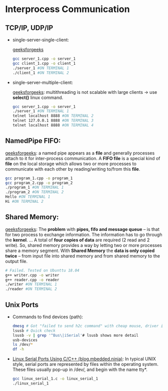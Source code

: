 # Interprocess Communication

## TCP/IP, UDP/IP
* single-server-single-client: 

  [geeksforgeeks](https://www.geeksforgeeks.org/socket-programming-cc/?ref=lbp)
  
  ```sh
  gcc server_1.cpp -o server_1
  gcc client_1.cpp -o client_1
  ./server_1 #ON TERMINAL 1
  ./client_1 #ON TERMINAL 2
  ```

* single-server-multiple-client: 

  [geeksforgeeks](https://www.geeksforgeeks.org/socket-programming-in-cc-handling-multiple-clients-on-server-without-multi-threading/?ref=lbp): multithreading is not scalable with large clients -> use **select()** linux command.
  
  ```sh
  gcc server_1.cpp -o server_1
  ./server_1 #ON TERMINAL 1
  telnet localhost 8888 #ON TERMINAL 2
  telnet 127.0.0.1 8888 #ON TERMINAL 3
  telnet localhost 8888 #ON TERMINAL 4
  ```

## NamedPipe FIFO:

  [geeksforgeeks](https://www.geeksforgeeks.org/named-pipe-fifo-example-c-program/): a named pipe appears as a **file** and generally processes attach to it for inter-process communication. A **FIFO file** is a special kind of **file** on the local storage which allows two or more processes to communicate with each other by reading/writing to/from this **file**.

  ```sh
  gcc program_1.cpp -o program_1
  gcc program_2.cpp -o program_2
  ./program_1 #ON TERMINAL 1
  ./program_2 #ON TERMINAL 2
  Hello #ON TERMINAL 1
  Hi #ON TERMINAL 2
  ```

## Shared Memory:

  [geeksforgeeks](https://www.geeksforgeeks.org/ipc-shared-memory/): The **problem** with **pipes, fifo and message queue** – is that for two process to exchange information. The information has to go through the **kernel**. ... A total of **four copies of data** are required (2 read and 2 write). So, shared memory provides a way by letting two or more processes share a memory segment. With **Shared Memory** the **data is only copied twice** – from input file into shared memory and from shared memory to the output file.
  
  ```sh
  # Failed. Tested on Ubunttu 18.04
  g++ writer.cpp -o writer
  g++ reader.cpp -o reader
  ./writer #ON TERMINAL 1
  ./reader #ON TERMINAL 2
  ```

## Unix Ports
  
* Commands to find devices (path):
  ```sh
  dmesg # Got "failed to send h2c command" with cheap mouse, driver issue, ended up with no clear path
  lsusb # Quick check
  lsusb -v | grep '^Bus\|iSerial'# lsusb shows more detail
  usb-devices
  ls /dev/* 
  df -h
  ```
* [Linux Serial Ports Using C/C++ (blog.mbedded.ninja)](https://blog.mbedded.ninja/programming/operating-systems/linux/linux-serial-ports-using-c-cpp/): In typical UNIX style, serial ports are represented by files within the operating system. These files usually pop-up in /dev/, and begin with the name tty*.
  ```sh
  gcc linux_serial_1.c -o linux_serial_1
  ./linux_serial_1
  ```
